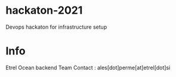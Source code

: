 # hackaton-2021
Devops hackaton for infrastructure setup

# Info

Etrel Ocean backend Team
Contact : ales[dot]perme[at]etrel[dot]si

